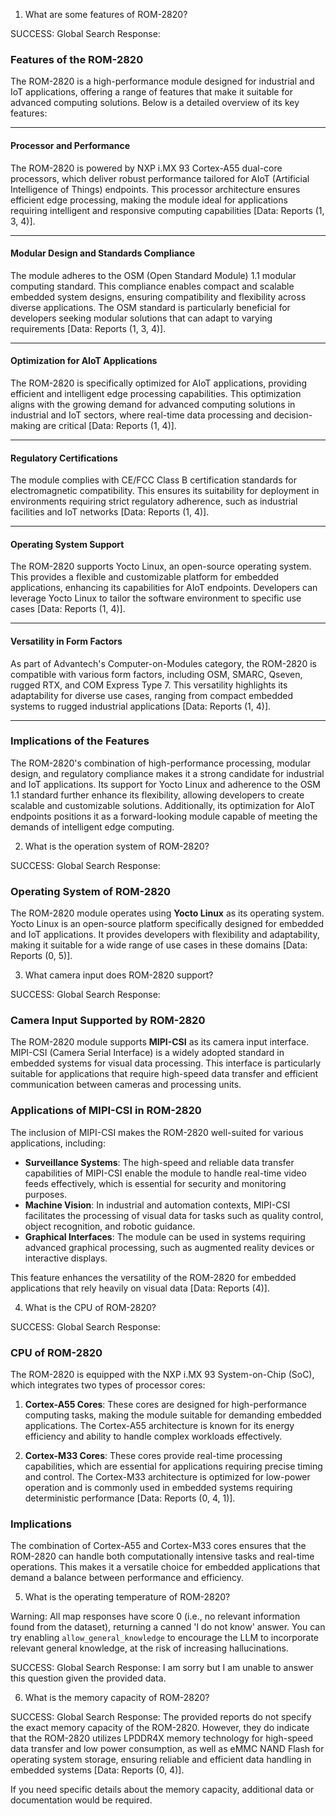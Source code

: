 1. What are some features of ROM-2820? 

SUCCESS: Global Search Response:
### Features of the ROM-2820

The ROM-2820 is a high-performance module designed for industrial and IoT applications, offering a range of features that make it suitable for advanced computing solutions. Below is a detailed overview of its key features:

---

#### **Processor and Performance**
The ROM-2820 is powered by NXP i.MX 93 Cortex-A55 dual-core processors, which deliver robust performance tailored for AIoT (Artificial Intelligence of Things) endpoints. This processor architecture ensures efficient edge processing, making the module ideal for applications requiring intelligent and responsive computing capabilities [Data: Reports (1, 3, 4)].

---

#### **Modular Design and Standards Compliance**
The module adheres to the OSM (Open Standard Module) 1.1 modular computing standard. This compliance enables compact and scalable embedded system designs, ensuring compatibility and flexibility across diverse applications. The OSM standard is particularly beneficial for developers seeking modular solutions that can adapt to varying requirements [Data: Reports (1, 3, 4)].

---

#### **Optimization for AIoT Applications**
The ROM-2820 is specifically optimized for AIoT applications, providing efficient and intelligent edge processing capabilities. This optimization aligns with the growing demand for advanced computing solutions in industrial and IoT sectors, where real-time data processing and decision-making are critical [Data: Reports (1, 4)].

---

#### **Regulatory Certifications**
The module complies with CE/FCC Class B certification standards for electromagnetic compatibility. This ensures its suitability for deployment in environments requiring strict regulatory adherence, such as industrial facilities and IoT networks [Data: Reports (1, 4)].

---

#### **Operating System Support**
The ROM-2820 supports Yocto Linux, an open-source operating system. This provides a flexible and customizable platform for embedded applications, enhancing its capabilities for AIoT endpoints. Developers can leverage Yocto Linux to tailor the software environment to specific use cases [Data: Reports (1, 4)].

---

#### **Versatility in Form Factors**
As part of Advantech's Computer-on-Modules category, the ROM-2820 is compatible with various form factors, including OSM, SMARC, Qseven, rugged RTX, and COM Express Type 7. This versatility highlights its adaptability for diverse use cases, ranging from compact embedded systems to rugged industrial applications [Data: Reports (1, 4)].

---

### Implications of the Features

The ROM-2820's combination of high-performance processing, modular design, and regulatory compliance makes it a strong candidate for industrial and IoT applications. Its support for Yocto Linux and adherence to the OSM 1.1 standard further enhance its flexibility, allowing developers to create scalable and customizable solutions. Additionally, its optimization for AIoT endpoints positions it as a forward-looking module capable of meeting the demands of intelligent edge computing.

2. What is the operation system of ROM-2820?

SUCCESS: Global Search Response:
### Operating System of ROM-2820

The ROM-2820 module operates using **Yocto Linux** as its operating system. Yocto Linux is an open-source platform specifically designed for embedded and IoT applications. It provides developers with flexibility and adaptability, making it suitable for a wide range of use cases in these domains [Data: Reports (0, 5)].

3. What camera input does ROM-2820 support? 

SUCCESS: Global Search Response:
### Camera Input Supported by ROM-2820

The ROM-2820 module supports **MIPI-CSI** as its camera input interface. MIPI-CSI (Camera Serial Interface) is a widely adopted standard in embedded systems for visual data processing. This interface is particularly suitable for applications that require high-speed data transfer and efficient communication between cameras and processing units.

### Applications of MIPI-CSI in ROM-2820

The inclusion of MIPI-CSI makes the ROM-2820 well-suited for various applications, including:

- **Surveillance Systems**: The high-speed and reliable data transfer capabilities of MIPI-CSI enable the module to handle real-time video feeds effectively, which is essential for security and monitoring purposes.
- **Machine Vision**: In industrial and automation contexts, MIPI-CSI facilitates the processing of visual data for tasks such as quality control, object recognition, and robotic guidance.
- **Graphical Interfaces**: The module can be used in systems requiring advanced graphical processing, such as augmented reality devices or interactive displays.

This feature enhances the versatility of the ROM-2820 for embedded applications that rely heavily on visual data [Data: Reports (4)].

4. What is the CPU of ROM-2820?

SUCCESS: Global Search Response:
### CPU of ROM-2820

The ROM-2820 is equipped with the NXP i.MX 93 System-on-Chip (SoC), which integrates two types of processor cores:

1. **Cortex-A55 Cores**: These cores are designed for high-performance computing tasks, making the module suitable for demanding embedded applications. The Cortex-A55 architecture is known for its energy efficiency and ability to handle complex workloads effectively.

2. **Cortex-M33 Cores**: These cores provide real-time processing capabilities, which are essential for applications requiring precise timing and control. The Cortex-M33 architecture is optimized for low-power operation and is commonly used in embedded systems requiring deterministic performance [Data: Reports (0, 4, 1)].

### Implications

The combination of Cortex-A55 and Cortex-M33 cores ensures that the ROM-2820 can handle both computationally intensive tasks and real-time operations. This makes it a versatile choice for embedded applications that demand a balance between performance and efficiency.

5. What is the operating temperature of ROM-2820?


Warning: All map responses have score 0 (i.e., no relevant information found from the dataset), returning a canned 'I do not know' answer. You can try enabling `allow_general_knowledge` to encourage the LLM to incorporate relevant general knowledge, at the risk of increasing hallucinations.

SUCCESS: Global Search Response:
I am sorry but I am unable to answer this question given the provided data.

6. What is the memory capacity of ROM-2820?

SUCCESS: Global Search Response:
The provided reports do not specify the exact memory capacity of the ROM-2820. However, they do indicate that the ROM-2820 utilizes LPDDR4X memory technology for high-speed data transfer and low power consumption, as well as eMMC NAND Flash for operating system storage, ensuring reliable and efficient data handling in embedded systems [Data: Reports (0, 4)].

If you need specific details about the memory capacity, additional data or documentation would be required.

